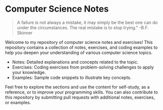 # Computer Science Notes

> A failure is not always a mistake, it may simply be the best one can do under the circumstances. The real mistake is to stop   trying." -B.F. Skinner

Welcome to my repository of computer science notes and exercises! This repository contains a collection of notes, exercises, and coding examples to help you deepen your understanding of various computer science topics. 

- Notes: Detailed explanations and concepts related to the topic.
- Exercises: Coding exercises from problem-solving challenges to apply your knowledge.
- Examples: Sample code snippets to illustrate key concepts.

Feel free to explore the sections and use the content for self-study, as a reference, or to improve your programming skills. You can also contribute to this repository by submitting pull requests with additional notes, exercises, or examples.
